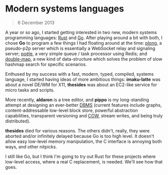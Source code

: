 # Modern systems languages

> 6 December 2013

A year or so ago, I started getting interested in two new, modern systems programming languages: [Rust] and [Go]. After playing around a bit with both, I chose **Go** to program a few things I had floating around at the time: [plong], a pseudo-p2p server which is essentially a WebSocket relay and signaling server; [poële], a very simple queue / task processor using Redis; and [double-map], a new kind of data-structure which solves the problem of slow hashmap search for specific scenarios.

Enthused by my success with a fast, modern, typed, compiled, systems language, I started having ideas of more ambitious things: **imaku-latte** was about a novel DE/WM for X11, **thesides** was about an EC2-like service for micro tasks and scripts.

More recently, **aldaron** is a tree editor, and **pippo** is my long-standing attempt at designing an ever-better [DBMS] (current features include graphs, content-addressable low-level block store, powerful abstraction capabilities, transparent versioning and [COW], stream writes, and being truly distributed).

**thesides** died for various reasons. The others didn't, really, they were aborted and/or infinitely delayed because Go is too high level. It doesn't allow easy low-level memory manipulation, the C interface is annoying both ways, and other nitpicks.

I still like Go, but I think I'm going to try out Rust for these projects where low-level access, where a real C replacement, is needed. We'll see how that goes.

[Rust]: http://rust-lang.org
[Go]: http://golang.org/
[plong]: https://github.com/passcod/plong-server
[poële]: https://github.com/passcod/poele
[double-map]: https://github.com/passcod/double-map
[DBMS]: https://en.wikipedia.org/wiki/Dbms
[COW]: http://en.wikipedia.org/wiki/Copy-on-write
